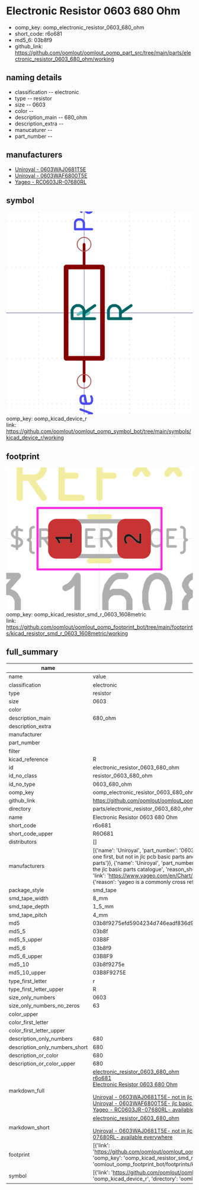 # Electronic Resistor 0603 680 Ohm

  
* oomp_key: oomp_electronic_resistor_0603_680_ohm 
* short_code: r6o681
* md5_6: 03b8f9  
* github_link: https://github.com/oomlout/oomlout_oomp_part_src/tree/main/parts/electronic_resistor_0603_680_ohm/working  
## naming details
* classification -- electronic
* type -- resistor
* size -- 0603
* color -- 
* description_main -- 680_ohm
* description_extra -- 
* manucaturer -- 
* part_number -- 


## manufacturers
* [Uniroyal - 0603WAJ0681T5E]()  
* [Uniroyal - 0603WAF6800T5E]()  
* [Yageo - RC0603JR-07680RL](https://www.yageo.com/en/Chart/Download/pdf/RC0603JR-07680RL)  

## symbol

![](symbol/0/working/working_600.png)  
oomp_key: oomp_kicad_device_r  
link: https://github.com/oomlout/oomlout_oomp_symbol_bot/tree/main/symbols/kicad_device_r/working  

## footprint

![](footprint/0/working/working_600.png)  
oomp_key: oomp_kicad_resistor_smd_r_0603_1608metric  
link: https://github.com/oomlout/oomlout_oomp_footprint_bot/tree/main/footprints/kicad_resistor_smd_r_0603_1608metric/working  

## full_summary
| name | value | 
| --- | --- | 
| name | value | 
| classification | electronic | 
| type | resistor | 
| size | 0603 | 
| color |  | 
| description_main | 680_ohm | 
| description_extra |  | 
| manufacturer |  | 
| part_number |  | 
| filter |  | 
| kicad_reference | R | 
| id | electronic_resistor_0603_680_ohm | 
| id_no_class | resistor_0603_680_ohm | 
| id_no_type | 0603_680_ohm | 
| oomp_key | oomp_electronic_resistor_0603_680_ohm | 
| github_link | https://github.com/oomlout/oomlout_oomp_part_src/tree/main/parts/electronic_resistor_0603_680_ohm/working | 
| directory | parts/electronic_resistor_0603_680_ohm | 
| name | Electronic Resistor 0603 680 Ohm | 
| short_code | r6o681 | 
| short_code_upper | R6O681 | 
| distributors | [] | 
| manufacturers | [{'name': 'Uniroyal', 'part_number': '0603WAJ0681T5E', 'link': '', 'id': 'manufacturer_uniroyal', 'note': {'reason': 'did this one first, but not in jlc pcb basic parts and 1 percent are and they are the same price', 'reason_short': 'not in jlc basic parts'}}, {'name': 'Uniroyal', 'part_number': '0603WAF6800T5E', 'link': '', 'id': 'manufacturer_uniroyal', 'note': {'reason': 'in the jlc basic parts catalogue', 'reason_short': 'jlc basic part'}}, {'name': 'Yageo', 'part_number': 'RC0603JR-07680RL', 'link': 'https://www.yageo.com/en/Chart/Download/pdf/RC0603JR-07680RL', 'id': 'manufacturer_yageo', 'note': {'reason': 'yageo is a commonly cross referenced part number', 'reason_short': 'available everywhere'}}] | 
| package_style | smd_tape | 
| smd_tape_width | 8_mm | 
| smd_tape_depth | 1_5_mm | 
| smd_tape_pitch | 4_mm | 
| md5 | 03b8f9275efd5904234d746eadf836d9 | 
| md5_5 | 03b8f | 
| md5_5_upper | 03B8F | 
| md5_6 | 03b8f9 | 
| md5_6_upper | 03B8F9 | 
| md5_10 | 03b8f9275e | 
| md5_10_upper | 03B8F9275E | 
| type_first_letter | r | 
| type_first_letter_upper | R | 
| size_only_numbers | 0603 | 
| size_only_numbers_no_zeros | 63 | 
| color_upper |  | 
| color_first_letter |  | 
| color_first_letter_upper |  | 
| description_only_numbers | 680 | 
| description_only_numbers_short | 680 | 
| description_or_color | 680 | 
| description_or_color_upper | 680 | 
| markdown_full | [electronic_resistor_0603_680_ohm](https://github.com/oomlout/oomlout_oomp_part_src/tree/main/parts/electronic_resistor_0603_680_ohm/working)<br>[r6o681](https://github.com/oomlout/oomlout_oomp_part_src/tree/main/parts/electronic_resistor_0603_680_ohm/working)<br>[Electronic Resistor 0603 680 Ohm](https://github.com/oomlout/oomlout_oomp_part_src/tree/main/parts/electronic_resistor_0603_680_ohm/working)<br><br>[Uniroyal - 0603WAJ0681T5E- not in jlc basic parts]() [(L)  ](https://www.lcsc.com/search?q=0603WAJ0681T5E)[(D)  ](https://www.digikey.com/en/products?keywords=0603WAJ0681T5E)[(M)  ](https://www.mouser.com/Search/Refine?Keyword=0603WAJ0681T5E)[(N)  ](https://www.newark.com/search?st=0603WAJ0681T5E)[(SZ)  ](https://so.szlcsc.com/global.html?k=0603WAJ0681T5E)<br>[Uniroyal - 0603WAF6800T5E- jlc basic part]() [(L)  ](https://www.lcsc.com/search?q=0603WAF6800T5E)[(D)  ](https://www.digikey.com/en/products?keywords=0603WAF6800T5E)[(M)  ](https://www.mouser.com/Search/Refine?Keyword=0603WAF6800T5E)[(N)  ](https://www.newark.com/search?st=0603WAF6800T5E)[(SZ)  ](https://so.szlcsc.com/global.html?k=0603WAF6800T5E)<br>[Yageo - RC0603JR-07680RL- available everywhere](https://www.yageo.com/en/Chart/Download/pdf/RC0603JR-07680RL) [(L)  ](https://www.lcsc.com/search?q=RC0603JR-07680RL)[(D)  ](https://www.digikey.com/en/products?keywords=RC0603JR-07680RL)[(M)  ](https://www.mouser.com/Search/Refine?Keyword=RC0603JR-07680RL)[(N)  ](https://www.newark.com/search?st=RC0603JR-07680RL)[(SZ)  ](https://so.szlcsc.com/global.html?k=RC0603JR-07680RL)<br> | 
| markdown_short | [electronic_resistor_0603_680_ohm](https://github.com/oomlout/oomlout_oomp_part_src/tree/main/parts/electronic_resistor_0603_680_ohm/working)<br><br>[Uniroyal - 0603WAJ0681T5E- not in jlc basic parts]()[Uniroyal - 0603WAF6800T5E- jlc basic part]()[Yageo - RC0603JR-07680RL- available everywhere](https://www.yageo.com/en/Chart/Download/pdf/RC0603JR-07680RL) | 
| footprint | [{'link': 'https://github.com/oomlout/oomlout_oomp_footprint_bot/tree/main/foootprntss/kicad_resistor_smd_r_0603_1608metric', 'oomp_key': 'oomp_kicad_resistor_smd_r_0603_1608metric', 'directory': 'oomlout_oomp_footprint_bot/footprints/kicad_resistor_smd_r_0603_1608metric//working/working.kicad_mod'}] | 
| symbol | [{'link': 'https://github.com/oomlout/oomlout_oomp_symbol_bot/tree/main/symbols/kicad_device_r', 'oomp_key': 'oomp_kicad_device_r', 'directory': 'oomlout_oomp_symbol_bot/symbols/kicad_device_r//working/working.kicad_sym'}] | 
